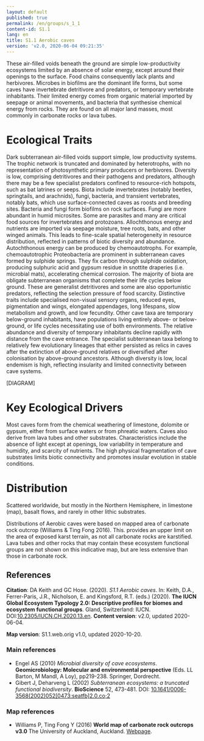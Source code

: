 ```yaml
---
layout: default
published: true
permalink: /en/groups/s_1_1
content-id: S1.1
lang: en
title: S1.1 Aerobic caves
version: 'v2.0, 2020-06-04 09:21:35'
---
```


These air-filled voids beneath the ground are simple low-productivity ecosystems limited by an absence of solar energy, except around their openings to the surface. Food chains consequently lack plants and herbivores. Microbes in biofilms are the dominant life forms, but some caves have invertebrate detritivore and predators, or temporary vertebrate inhabitants. Their limited energy comes from organic material imported by seepage or animal movements, and bacteria that synthesise chemical energy from rocks. They are found on all major land masses, most commonly in carbonate rocks or lava tubes.

# Ecological Traits
 
Dark subterranean air-filled voids support simple, low productivity systems. The trophic network is truncated and dominated by heterotrophs, with no representation of photosynthetic primary producers or herbivores. Diversity is low, comprising detritivores and their pathogens and predators, although there may be a few specialist predators confined to resource-rich hotspots, such as bat latrines or seeps. Biota include invertebrates (notably beetles, springtails, and arachnids), fungi, bacteria, and transient vertebrates, notably bats, which use surface-connected caves as roosts and breeding sites. Bacteria and fungi form biofilms on rock surfaces. Fungi are more abundant in humid microsites. Some are parasites and many are critical food sources for invertebrates and protozoans. Allochthonous energy and nutrients are imported via seepage moisture, tree roots, bats, and other winged animals. This leads to fine-scale spatial heterogeneity in resource distribution, reflected in patterns of biotic diversity and abundance. Autochthonous energy can be produced by chemoautotrophs. For example, chemoautotrophic Proteobacteria are prominent in subterranean caves formed by sulphide springs. They fix carbon through sulphide oxidation, producing sulphuric acid and gypsum residue in snottite draperies (i.e. microbial mats), accelerating chemical corrosion. The majority of biota are obligate subterranean organisms that complete their life cycles below ground. These are generalist detritivores and some are also opportunistic predators, reflecting the selection pressure of food scarcity. Distinctive traits include specialised non-visual sensory organs, reduced eyes, pigmentation and wings, elongated appendages, long lifespans, slow metabolism and growth, and low fecundity. Other cave taxa are temporary below-ground inhabitants, have populations living entirely above- or below-ground, or life cycles necessitating use of both environments. The relative abundance and diversity of temporary inhabitants decline rapidly with distance from the cave entrance. The specialist subterranean taxa belong to relatively few evolutionary lineages that either persisted as relics in caves after the extinction of above-ground relatives or diversified after colonisation by above-ground ancestors. Although diversity is low, local endemism is high, reflecting insularity and limited connectivity between cave systems.

[DIAGRAM]

# Key Ecological Drivers
 
Most caves form from the chemical weathering of limestone, dolomite or gypsum, either from surface waters or from phreatic waters. Caves also derive from lava tubes and other substrates. Characteristics include the absence of light except at openings, low variability in temperature and humidity, and scarcity of nutrients. The high physical fragmentation of cave substrates limits biotic connectivity and promotes insular evolution in stable conditions.
 
# Distribution
 
Scattered worldwide, but mostly in the Northern Hemisphere, in limestone (map), basalt flows, and rarely in other lithic substrates.

Distributions of Aerobic caves were based on mapped area of carbonate rock outcrop (Williams & Ting Fong 2016). This. provides an upper limit on the area of exposed karst terrain, as not all carbonate rocks are karstified. Lava tubes and other rocks that may contain these ecosystem functional groups are not shown on this indicative map, but are less extensive than those in carbonate rock.

## References

**Citation**: DA Keith and GC Hose. (2020). *S1.1 Aerobic caves*. In: Keith, D.A., Ferrer-Paris, J.R., Nicholson, E. and Kingsford, R.T. (eds.) (2020). **The IUCN Global Ecosystem Typology 2.0: Descriptive profiles for biomes and ecosystem functional groups**. Gland, Switzerland: IUCN. DOI:[10.2305/IUCN.CH.2020.13.en](https://doi.org/10.2305/IUCN.CH.2020.13.en).
**Content version**: v2.0, updated 2020-06-04.

**Map version**: S1.1.web.orig v1.0, updated 2020-10-20.

### Main references
* Engel AS  (2010) *Microbial diversity of cave ecosystems*. **Geomicrobiology: Molecular and environmental perspective** (Eds. LL Barton, M Mandl, A Loy), pp219-238. Springer, Dordrecht.
* Gibert J, Deharveng L  (2002) *Subterranean ecosystems: a truncated functional biodiversity*. **BioScience** 52, 473-481. DOI: [10.1641/0006-3568(2002)052[0473:seatfb]2.0.co;2](http://doi.org/10.1641/0006-3568(2002)052[0473:seatfb]2.0.co;2)

### Map references
* Williams P, Ting Fong Y  (2016) **World map of carbonate rock outcrops v3.0** The University of Auckland, Auckland. [Webpage](https://www.fos.auckland.ac.nz/our_research/karst/).

